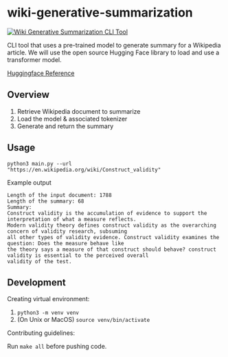 # wiki-generative-summarization

[![Wiki Generative Summarization CLI Tool](https://github.com/nogibjj/wiki-generative-summarization/actions/workflows/main.yml/badge.svg)](https://github.com/nogibjj/wiki-generative-summarization/actions/workflows/main.yml)

CLI tool that uses a pre-trained model to generate summary for a Wikipedia article. 
We will use the open source Hugging Face library to load and use a transformer model.

[Huggingface Reference](https://huggingface.co/docs/transformers/task_summary#summarization)
## Overview

 1. Retrieve Wikipedia document to summarize
 2. Load the model & associated tokenizer
 3. Generate and return the summary

## Usage

```
python3 main.py --url "https://en.wikipedia.org/wiki/Construct_validity"
```

Example output
```
Length of the input document: 1788
Length of the summary: 68
Summary: 
Construct validity is the accumulation of evidence to support the interpretation of what a measure reflects. 
Modern validity theory defines construct validity as the overarching concern of validity research, subsuming
all other types of validity evidence. Construct validity examines the question: Does the measure behave like 
the theory says a measure of that construct should behave? construct validity is essential to the perceived overall 
validity of the test.
```

## Development 

Creating virtual environment:

 1. `python3 -m venv venv`
 2. (On Unix or MacOS) `source venv/bin/activate`

Contributing guidelines:

Run `make all` before pushing code.
